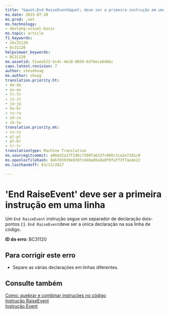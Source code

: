 ```yaml
---
title: "&quot;End RaiseEvent&quot; deve ser a primeira instrução em uma linha | Documentos do Microsoft"
ms.date: 2015-07-20
ms.prod: .net
ms.technology:
- devlang-visual-basic
ms.topic: article
f1_keywords:
- vbc31120
- bc31120
helpviewer_keywords:
- BC31120
ms.assetid: 51aea522-5c4c-4ec0-8850-03f6ecebd6bc
caps.latest.revision: 7
author: stevehoag
ms.author: shoag
translation.priority.ht:
- de-de
- es-es
- fr-fr
- it-it
- ja-jp
- ko-kr
- ru-ru
- zh-cn
- zh-tw
translation.priority.mt:
- cs-cz
- pl-pl
- pt-br
- tr-tr
translationtype: Machine Translation
ms.sourcegitcommit: a06bd2a17f1d6c7308fa6337c866c1ca2e7281c0
ms.openlocfilehash: 84b703039e839fcd40a05a0a0f9faff3f7aede22
ms.lasthandoff: 03/13/2017

---
```

# <a name="39end-raiseevent39-must-be-the-first-statement-on-a-line"></a>'End RaiseEvent' deve ser a primeira instrução em uma linha
Um `End RaiseEvent` instrução segue um separador de declaração dois-pontos (:). `End RaiseEvent`deve ser a única declaração na sua linha de código.  
  
 **ID do erro:** BC31120  
  
## <a name="to-correct-this-error"></a>Para corrigir este erro  
  
-   Separe as várias declarações em linhas diferentes.  
  
## <a name="see-also"></a>Consulte também  
 [Como: quebrar e combinar instruções no código](../../visual-basic/programming-guide/program-structure/how-to-break-and-combine-statements-in-code.md)   
 [Instrução RaiseEvent](../../visual-basic/language-reference/statements/raiseevent-statement.md)   
 [Instrução Event](../../visual-basic/language-reference/statements/event-statement.md)
